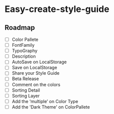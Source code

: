 # Easy-create-style-guide

## Roadmap

- [ ] Color Pallete
- [ ] FontFamily
- [ ] TypoGraphy
- [ ] Description
- [ ] AutoSave on LocalStorage
- [ ] Save on LocalStorage
- [ ] Share your Style Guide
- [ ] Beta Release
- [ ] Comment on the colors
- [ ] Sorting Detail
- [ ] Sorting Layer
- [ ] Add the ‘multiple’ on Color Type
- [ ] Add the 'Dark Theme' on ColorPallete